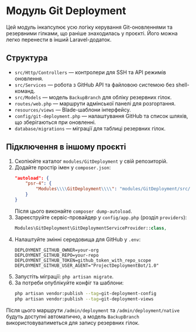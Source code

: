 # Модуль Git Deployment

Цей модуль інкапсулює усю логіку керування Git-оновленнями та резервними гілками, що раніше знаходилась у проєкті. Його можна легко перенести в інший Laravel-додаток.

## Структура
- `src/Http/Controllers` — контролери для SSH та API режимів оновлення.
- `src/Services` — робота з GitHub API та файловою системою без shell-команд.
- `src/Models` — модель `BackupBranch` для обліку резервних гілок.
- `routes/web.php` — маршрути адмінської панелі для розгортання.
- `resources/views` — Blade-шаблони інтерфейсу.
- `config/git-deployment.php` — налаштування GitHub та список шляхів, що зберігаються при оновленні.
- `database/migrations` — міграції для таблиці резервних гілок.

## Підключення в іншому проєкті
1. Скопіюйте каталог `modules/GitDeployment` у свій репозиторій.
2. Додайте простір імен у `composer.json`:
   ```json
   "autoload": {
       "psr-4": {
           "Modules\\\\GitDeployment\\\\": "modules/GitDeployment/src/"
       }
   }
   ```
   Після цього виконайте `composer dump-autoload`.
3. Зареєструйте сервіс-провайдер у `config/app.php` (розділ `providers`):
   ```php
   Modules\GitDeployment\GitDeploymentServiceProvider::class,
   ```
4. Налаштуйте змінні середовища для GitHub у `.env`:
   ```env
   DEPLOYMENT_GITHUB_OWNER=your-org
   DEPLOYMENT_GITHUB_REPO=your-repo
   DEPLOYMENT_GITHUB_TOKEN=github_token_with_repo_scope
   DEPLOYMENT_GITHUB_USER_AGENT="ProjectDeploymentBot/1.0"
   ```
5. Запустіть міграції: `php artisan migrate`.
6. За потреби опублікуйте конфіг та шаблони:
   ```bash
   php artisan vendor:publish --tag=git-deployment-config
   php artisan vendor:publish --tag=git-deployment-views
   ```

Після цього маршрути `/admin/deployment` та `/admin/deployment/native` будуть доступні автоматично, а модель `BackupBranch` використовуватиметься для запису резервних гілок.
